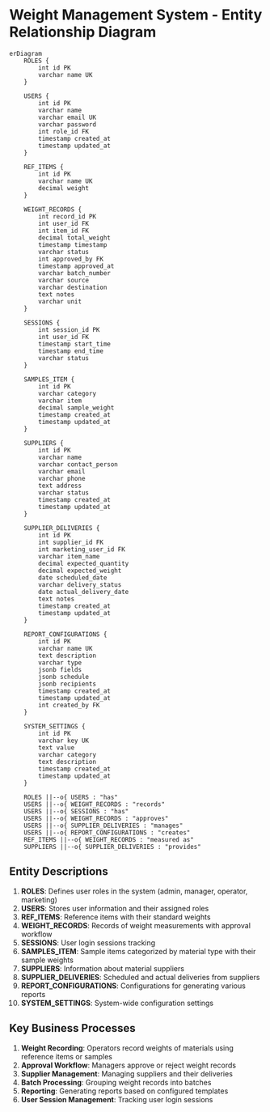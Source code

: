 # Weight Management System - Entity Relationship Diagram

```mermaid
erDiagram
    ROLES {
        int id PK
        varchar name UK
    }
    
    USERS {
        int id PK
        varchar name
        varchar email UK
        varchar password
        int role_id FK
        timestamp created_at
        timestamp updated_at
    }
    
    REF_ITEMS {
        int id PK
        varchar name UK
        decimal weight
    }
    
    WEIGHT_RECORDS {
        int record_id PK
        int user_id FK
        int item_id FK
        decimal total_weight
        timestamp timestamp
        varchar status
        int approved_by FK
        timestamp approved_at
        varchar batch_number
        varchar source
        varchar destination
        text notes
        varchar unit
    }
    
    SESSIONS {
        int session_id PK
        int user_id FK
        timestamp start_time
        timestamp end_time
        varchar status
    }
    
    SAMPLES_ITEM {
        int id PK
        varchar category
        varchar item
        decimal sample_weight
        timestamp created_at
        timestamp updated_at
    }
    
    SUPPLIERS {
        int id PK
        varchar name
        varchar contact_person
        varchar email
        varchar phone
        text address
        varchar status
        timestamp created_at
        timestamp updated_at
    }
    
    SUPPLIER_DELIVERIES {
        int id PK
        int supplier_id FK
        int marketing_user_id FK
        varchar item_name
        decimal expected_quantity
        decimal expected_weight
        date scheduled_date
        varchar delivery_status
        date actual_delivery_date
        text notes
        timestamp created_at
        timestamp updated_at
    }
    
    REPORT_CONFIGURATIONS {
        int id PK
        varchar name UK
        text description
        varchar type
        jsonb fields
        jsonb schedule
        jsonb recipients
        timestamp created_at
        timestamp updated_at
        int created_by FK
    }
    
    SYSTEM_SETTINGS {
        int id PK
        varchar key UK
        text value
        varchar category
        text description
        timestamp created_at
        timestamp updated_at
    }
    
    ROLES ||--o{ USERS : "has"
    USERS ||--o{ WEIGHT_RECORDS : "records"
    USERS ||--o{ SESSIONS : "has"
    USERS ||--o{ WEIGHT_RECORDS : "approves"
    USERS ||--o{ SUPPLIER_DELIVERIES : "manages"
    USERS ||--o{ REPORT_CONFIGURATIONS : "creates"
    REF_ITEMS ||--o{ WEIGHT_RECORDS : "measured as"
    SUPPLIERS ||--o{ SUPPLIER_DELIVERIES : "provides"
```

## Entity Descriptions

1. **ROLES**: Defines user roles in the system (admin, manager, operator, marketing)
2. **USERS**: Stores user information and their assigned roles
3. **REF_ITEMS**: Reference items with their standard weights
4. **WEIGHT_RECORDS**: Records of weight measurements with approval workflow
5. **SESSIONS**: User login sessions tracking
6. **SAMPLES_ITEM**: Sample items categorized by material type with their sample weights
7. **SUPPLIERS**: Information about material suppliers
8. **SUPPLIER_DELIVERIES**: Scheduled and actual deliveries from suppliers
9. **REPORT_CONFIGURATIONS**: Configurations for generating various reports
10. **SYSTEM_SETTINGS**: System-wide configuration settings

## Key Business Processes

1. **Weight Recording**: Operators record weights of materials using reference items or samples
2. **Approval Workflow**: Managers approve or reject weight records
3. **Supplier Management**: Managing suppliers and their deliveries
4. **Batch Processing**: Grouping weight records into batches
5. **Reporting**: Generating reports based on configured templates
6. **User Session Management**: Tracking user login sessions